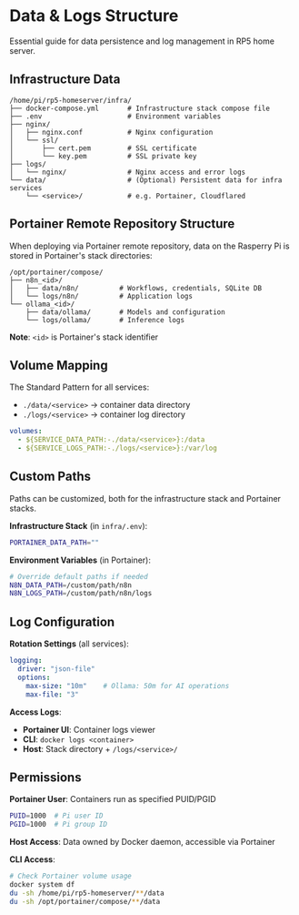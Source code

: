 # Data & Logs Structure

Essential guide for data persistence and log management in RP5 home server.

## Infrastructure Data

```
/home/pi/rp5-homeserver/infra/
├── docker-compose.yml       # Infrastructure stack compose file
├── .env                     # Environment variables
├── nginx/
│   ├── nginx.conf           # Nginx configuration
│   └── ssl/
│       ├── cert.pem         # SSL certificate
│       └── key.pem          # SSL private key
├── logs/
│   └── nginx/               # Nginx access and error logs
└── data/                    # (Optional) Persistent data for infra services
    └── <service>/           # e.g. Portainer, Cloudflared
```

## Portainer Remote Repository Structure

When deploying via Portainer remote repository, data on the Rasperry Pi is stored in Portainer's stack directories:

```
/opt/portainer/compose/
├── n8n_<id>/
│   ├── data/n8n/          # Workflows, credentials, SQLite DB
│   └── logs/n8n/          # Application logs
└── ollama_<id>/
    ├── data/ollama/       # Models and configuration
    └── logs/ollama/       # Inference logs
```

**Note**: `<id>` is Portainer's stack identifier

## Volume Mapping

The Standard Pattern for all services: 
- `./data/<service>` → container data directory
- `./logs/<service>` → container log directory

```yaml
volumes:
  - ${SERVICE_DATA_PATH:-./data/<service>}:/data
  - ${SERVICE_LOGS_PATH:-./logs/<service>}:/var/log
```

## Custom Paths

Paths can be customized, both for the infrastructure stack and Portainer stacks.

**Infrastructure Stack** (in `infra/.env`):

```bash
PORTAINER_DATA_PATH=""
```

**Environment Variables** (in Portainer):

```bash
# Override default paths if needed
N8N_DATA_PATH=/custom/path/n8n
N8N_LOGS_PATH=/custom/path/n8n/logs
```

## Log Configuration

**Rotation Settings** (all services):
```yaml
logging:
  driver: "json-file"
  options:
    max-size: "10m"    # Ollama: 50m for AI operations
    max-file: "3"
```

**Access Logs**:
- **Portainer UI**: Container logs viewer
- **CLI**: `docker logs <container>`
- **Host**: Stack directory + `/logs/<service>/`


## Permissions

**Portainer User**: Containers run as specified PUID/PGID
```bash
PUID=1000  # Pi user ID
PGID=1000  # Pi group ID
```

**Host Access**: Data owned by Docker daemon, accessible via Portainer


**CLI Access**:
```bash
# Check Portainer volume usage
docker system df
du -sh /home/pi/rp5-homeserver/**/data
du -sh /opt/portainer/compose/**/data
```